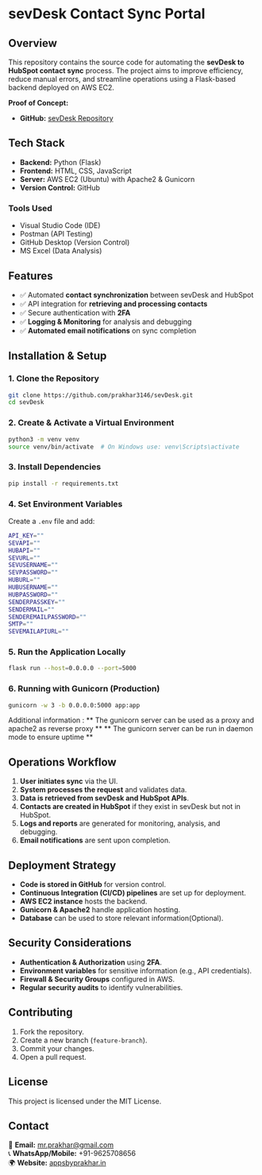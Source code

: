 # **sevDesk Contact Sync Portal**

## **Overview**
This repository contains the source code for automating the **sevDesk to HubSpot contact sync** process. The project aims to improve efficiency, reduce manual errors, and streamline operations using a Flask-based backend deployed on AWS EC2.

**Proof of Concept:**
- **GitHub:** [sevDesk Repository](https://github.com/prakhar3146/sevDesk.git)


## **Tech Stack**
- **Backend:** Python (Flask)
- **Frontend:** HTML, CSS, JavaScript
- **Server:** AWS EC2 (Ubuntu) with Apache2 & Gunicorn
- **Version Control:** GitHub

### **Tools Used**
- Visual Studio Code (IDE)
- Postman (API Testing)
- GitHub Desktop (Version Control)
- MS Excel (Data Analysis)

## **Features**
- ✅ Automated **contact synchronization** between sevDesk and HubSpot
- ✅ API integration for **retrieving and processing contacts**
- ✅ Secure authentication with **2FA**
- ✅ **Logging & Monitoring** for analysis and debugging
- ✅ **Automated email notifications** on sync completion

## **Installation & Setup**
### **1. Clone the Repository**
```bash
git clone https://github.com/prakhar3146/sevDesk.git
cd sevDesk
```

### **2. Create & Activate a Virtual Environment**
```bash
python3 -m venv venv
source venv/bin/activate  # On Windows use: venv\Scripts\activate
```

### **3. Install Dependencies**
```bash
pip install -r requirements.txt
```

### **4. Set Environment Variables**
Create a `.env` file and add:
```bash
API_KEY=""
SEVAPI=""
HUBAPI=""
SEVURL=""
SEVUSERNAME=""
SEVPASSWORD=""
HUBURL=""
HUBUSERNAME=""
HUBPASSWORD=""
SENDERPASSKEY=""
SENDERMAIL=""
SENDEREMAILPASSWORD=""
SMTP=""
SEVEMAILAPIURL=""
```

### **5. Run the Application Locally**
```bash
flask run --host=0.0.0.0 --port=5000
```

### **6. Running with Gunicorn (Production)**
```bash
gunicorn -w 3 -b 0.0.0.0:5000 app:app
```
Additional information : 
** The gunicorn server can be used as a proxy and apache2 as reverse proxy **
** The gunicorn server can be run in daemon mode to ensure uptime **

## **Operations Workflow**
1. **User initiates sync** via the UI.
2. **System processes the request** and validates data.
3. **Data is retrieved from sevDesk and HubSpot APIs**.
4. **Contacts are created in HubSpot** if they exist in sevDesk but not in HubSpot.
5. **Logs and reports** are generated for monitoring, analysis, and debugging.
6. **Email notifications** are sent upon completion.

## **Deployment Strategy**
- **Code is stored in GitHub** for version control.
- **Continuous Integration (CI/CD) pipelines** are set up for deployment.
- **AWS EC2 instance** hosts the backend.
- **Gunicorn & Apache2** handle application hosting.
- **Database** can be used to store relevant information(Optional).

## **Security Considerations**
- **Authentication & Authorization** using **2FA**.
- **Environment variables** for sensitive information (e.g., API credentials).
- **Firewall & Security Groups** configured in AWS.
- **Regular security audits** to identify vulnerabilities.


## **Contributing**
1. Fork the repository.
2. Create a new branch (`feature-branch`).
3. Commit your changes.
4. Open a pull request.

## **License**
This project is licensed under the MIT License.

## **Contact**
📧 **Email:** mr.prakhar@gmail.com  
📞 **WhatsApp/Mobile:** +91-9625708656  
🌍 **Website:** [appsbyprakhar.in](http://www.appsbyprakhar.in)

